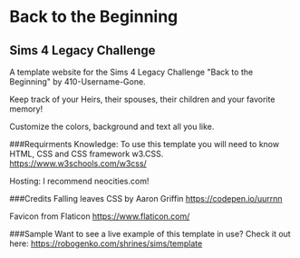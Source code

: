 # Back to the Beginning
## Sims 4 Legacy Challenge
A template website for the Sims 4 Legacy Challenge "Back to the Beginning" by 410-Username-Gone. 

Keep track of your Heirs, their spouses, their children and your favorite memory!

Customize the colors, background and text all you like. 

###Requirments
Knowledge: To use this template you will need to know HTML, CSS and CSS framework w3.CSS. 
https://www.w3schools.com/w3css/

Hosting: I recommend neocities.com!

###Credits
Falling leaves CSS by Aaron Griffin
https://codepen.io/uurrnn

Favicon from Flaticon
https://www.flaticon.com/

###Sample
Want to see a live example of this template in use? Check it out here:
https://robogenko.com/shrines/sims/template
